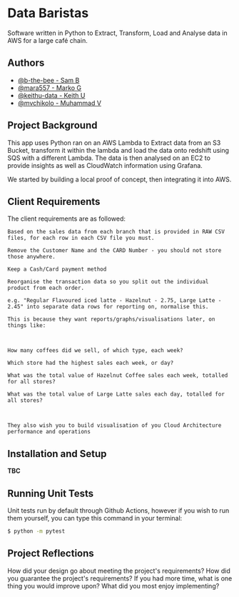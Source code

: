 
# Data Baristas

Software written in Python to Extract, Transform, Load and Analyse data in AWS for a large café chain.








## Authors

- [@b-the-bee - Sam B](https://github.com/b-the-bee)
- [@mara557 - Marko G](https://github.com/mara557)
- [@keithu-data - Keith U](https://github.com/keithu-data)
- [@mvchikolo - Muhammad V](https://github.com/mvchikolo)


## Project Background

This app uses Python ran on an AWS Lambda to Extract data from an S3 Bucket, transform it within the lambda and load the data onto redshift using SQS with a different Lambda. The data is then analysed on an EC2 to provide insights as well as CloudWatch information using Grafana.

We started by building a local proof of concept, then integrating it into AWS.
## Client Requirements

The client requirements are as followed:

```
Based on the sales data from each branch that is provided in RAW CSV files, for each row in each CSV file you must.

Remove the Customer Name and the CARD Number - you should not store those anywhere. 

Keep a Cash/Card payment method 

Reorganise the transaction data so you split out the individual product from each order. 

e.g. "Regular Flavoured iced latte - Hazelnut - 2.75, Large Latte - 2.45" into separate data rows for reporting on, normalise this. 

This is because they want reports/graphs/visualisations later, on things like: 

  

How many coffees did we sell, of which type, each week? 

Which store had the highest sales each week, or day? 

What was the total value of Hazelnut Coffee sales each week, totalled for all stores? 

What was the total value of Large Latte sales each day, totalled for all stores? 

  

They also wish you to build visualisation of you Cloud Architecture performance and operations 
```
## Installation and Setup

**TBC**
## Running Unit Tests

Unit tests run by default through Github Actions, however if you wish to run them yourself, you can type this command in your terminal:

```sh
$ python -m pytest
```
## Project Reflections

How did your design go about meeting the project's requirements?
How did you guarantee the project's requirements?
If you had more time, what is one thing you would improve upon?
What did you most enjoy implementing?